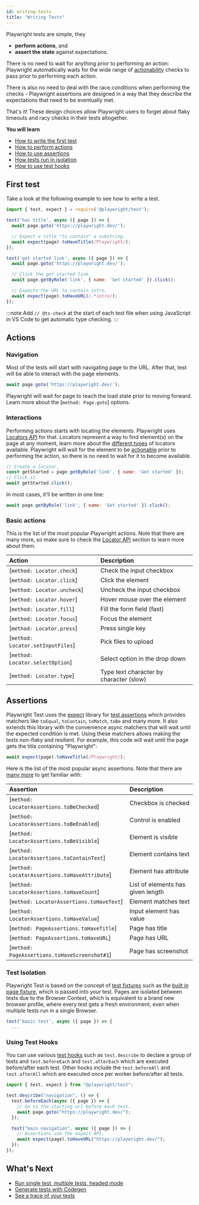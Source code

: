 ```yaml
---
id: writing-tests
title: "Writing Tests"
---
```


Playwright tests are simple, they

- **perform actions**, and
- **assert the state** against expectations.

There is no need to wait for anything prior to performing an action: Playwright
automatically waits for the wide range of [actionability](./actionability.md)
checks to pass prior to performing each action.

There is also no need to deal with the race conditions when performing the checks -
Playwright assertions are designed in a way that they describe the expectations
that need to be eventually met.

That's it! These design choices allow Playwright users to forget about flaky
timeouts and racy checks in their tests altogether.

**You will learn**

- [How to write the first test](/writing-tests.md#first-test)
- [How to perform actions](/writing-tests.md#actions)
- [How to use assertions](/writing-tests.md#assertions)
- [How tests run in isolation](/writing-tests.md#test-isolation)
- [How to use test hooks](/writing-tests.md#using-test-hooks)

## First test

Take a look at the following example to see how to write a test.

```js
import { test, expect } = require('@playwright/test');

test('has title', async ({ page }) => {
  await page.goto('https://playwright.dev/');

  // Expect a title "to contain" a substring.
  await expect(page).toHaveTitle(/Playwright/);
});

test('get started link', async ({ page }) => {
  await page.goto('https://playwright.dev/');

  // Click the get started link.
  await page.getByRole('link', { name: 'Get started' }).click();

  // Expects the URL to contain intro.
  await expect(page).toHaveURL(/.*intro/);
});
```

:::note
Add `// @ts-check` at the start of each test file when using JavaScript in
VS Code to get automatic type checking.
:::

## Actions

### Navigation

Most of the tests will start with navigating page to the URL. After that, test
will be able to interact with the page elements.

```js
await page.goto('https://playwright.dev/');
```

Playwright will wait for page to reach the load state prior to moving forward.
Learn more about the [`method: Page.goto`] options.

### Interactions

Performing actions starts with locating the elements. Playwright uses
[Locators API](./locators.md) for that. Locators represent a way to find
element(s) on the page at any moment, learn more about the
[different types](./locators.md) of locators available. Playwright will wait for the element to be [actionable](./actionability.md)
prior to performing the action, so there is no need to wait for it to become available.


```js
// Create a locator.
const getStarted = page.getByRole('link', { name: 'Get started' });
// Click it.
await getStarted.click();
```

In most cases, it'll be written in one line:

```js
await page.getByRole('link', { name: 'Get started' }).click();
```


### Basic actions

This is the list of the most popular Playwright actions. Note that there are
many more, so make sure to check the [Locator API](./api/class-locator.md) section to
learn more about them.

| Action | Description |
| :- | :- |
| [`method: Locator.check`] | Check the input checkbox |
| [`method: Locator.click`] | Click the element |
| [`method: Locator.uncheck`] | Uncheck the input checkbox |
| [`method: Locator.hover`] | Hover mouse over the element |
| [`method: Locator.fill`] | Fill the form field (fast) |
| [`method: Locator.focus`] | Focus the element |
| [`method: Locator.press`] | Press single key |
| [`method: Locator.setInputFiles`] | Pick files to upload |
| [`method: Locator.selectOption`] | Select option in the drop down |
| [`method: Locator.type`] | Type text character by character (slow) |

## Assertions

Playwright Test uses the [expect](https://jestjs.io/docs/expect) library for
[test assertions](./test-assertions.md) which provides matchers like
`toEqual`, `toContain`, `toMatch`, `toBe` and many more. It also extends
this library with the convenience async matchers that will wait until the expected condition is met.
Using these matchers allows making the tests non-flaky and resilient. For example, this code will wait until
the page gets the title containing "Playwright":

```js
await expect(page).toHaveTitle(/Playwright/);
```



Here is the list of the most popular async assertions. Note that there are [many more](./test-assertions.md) to get familiar with:

| Assertion | Description |
| :- | :- |
| [`method: LocatorAssertions.toBeChecked`] | Checkbox is checked |
| [`method: LocatorAssertions.toBeEnabled`] | Control is enabled |
| [`method: LocatorAssertions.toBeVisible`] | Element is visible |
| [`method: LocatorAssertions.toContainText`] | Element contains text |
| [`method: LocatorAssertions.toHaveAttribute`] | Element has attribute |
| [`method: LocatorAssertions.toHaveCount`] | List of elements has given length |
| [`method: LocatorAssertions.toHaveText`] | Element matches text |
| [`method: LocatorAssertions.toHaveValue`] | Input element has value |
| [`method: PageAssertions.toHaveTitle`] | Page has title |
| [`method: PageAssertions.toHaveURL`] | Page has URL |
| [`method: PageAssertions.toHaveScreenshot#1`] | Page has screenshot |


### Test Isolation

Playwright Test is based on the concept of [test fixtures](./test-fixtures.md) such as the [built in page fixture](./test-fixtures#built-in-fixtures), which is passed into your test. Pages are isolated between tests due to the Browser Context, which is equivalent to a brand new browser profile, where every test gets a fresh environment, even when multiple tests run in a single Browser.

```js
test('basic test', async ({ page }) => {
  ...
```

### Using Test Hooks

You can use various [test hooks](./api/class-test.md) such as `test.describe` to declare a group of tests and `test.beforeEach` and `test.afterEach` which are executed before/after each test. Other hooks include the `test.beforeAll` and `test.afterAll` which are executed once per worker before/after all tests.

```js
import { test, expect } from "@playwright/test";

test.describe("navigation", () => {
  test.beforeEach(async ({ page }) => {
    // Go to the starting url before each test.
    await page.goto("https://playwright.dev/");
  });

  test("main navigation", async ({ page }) => {
    // Assertions use the expect API.
    await expect(page).toHaveURL("https://playwright.dev/");
  });
});
```

## What's Next

- [Run single test, multiple tests, headed mode](./running-tests.md)
- [Generate tests with Codegen](./codegen-intro.md)
- [See a trace of your tests](./trace-viewer-intro.md)
